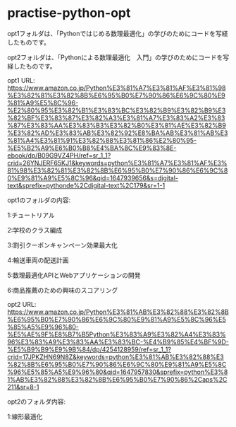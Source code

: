 # practise-python-opt
opt1フォルダは、「Pythonではじめる数理最適化」の学びのためにコードを写経したものです。

opt2フォルダは、「Pythonによる数理最適化　入門」の学びのためにコードを写経したものです。

opt1 URL:
https://www.amazon.co.jp/Python%E3%81%A7%E3%81%AF%E3%81%98%E3%82%81%E3%82%8B%E6%95%B0%E7%90%86%E6%9C%80%E9%81%A9%E5%8C%96-%E2%80%95%E3%82%B1%E3%83%BC%E3%82%B9%E3%82%B9%E3%82%BF%E3%83%87%E3%82%A3%E3%81%A7%E3%83%A2%E3%83%87%E3%83%AA%E3%83%B3%E3%82%B0%E3%81%AE%E3%82%B9%E3%82%AD%E3%83%AB%E3%82%92%E8%BA%AB%E3%81%AB%E3%81%A4%E3%81%91%E3%82%88%E3%81%86%E2%80%95-%E5%B2%A9%E6%B0%B8%E4%BA%8C%E9%83%8E-ebook/dp/B09G9VZ4PH/ref=sr_1_1?crid=26YNJERF65KJ1&keywords=python%E3%81%A7%E3%81%AF%E3%81%98%E3%82%81%E3%82%8B%E6%95%B0%E7%90%86%E6%9C%80%E9%81%A9%E5%8C%96&qid=1647939656&s=digital-text&sprefix=pythonde%2Cdigital-text%2C179&sr=1-1

opt1のフォルダの内容:

1:チュートリアル

2:学校のクラス編成

3:割引クーポンキャンペーン効果最大化

4:輸送車両の配送計画

5:数理最適化APIとWebアプリケーションの開発

6:商品推薦のための興味のスコアリング

opt2 URL:
https://www.amazon.co.jp/Python%E3%81%AB%E3%82%88%E3%82%8B%E6%95%B0%E7%90%86%E6%9C%80%E9%81%A9%E5%8C%96%E5%85%A5%E9%96%80-%E5%AE%9F%E8%B7%B5Python%E3%83%A9%E3%82%A4%E3%83%96%E3%83%A9%E3%83%AA%E3%83%BC-%E4%B9%85%E4%BF%9D-%E5%B9%B9%E9%9B%84/dp/4254128959/ref=sr_1_1?crid=17JPKZHN69N8Z&keywords=python%E3%81%AB%E3%82%88%E3%82%8B%E6%95%B0%E7%90%86%E6%9C%80%E9%81%A9%E5%8C%96%E5%85%A5%E9%96%80&qid=1647957830&sprefix=python%E3%81%AB%E3%82%88%E3%82%8B%E6%95%B0%E7%90%86%2Caps%2C211&sr=8-1

opt2のフォルダ内容:

1:線形最適化
